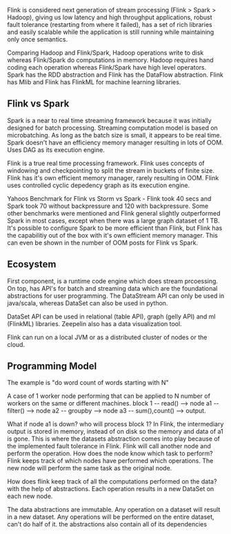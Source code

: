 Flink is considered next generation of stream processing (Flink > Spark > Hadoop), giving us low latency and high throughput applications, robust fault tolerance (restarting from where it failed), has a set of rich libraries and easily scalable while the application is still running while maintaining only once semantics.

Comparing Hadoop and Flink/Spark, Hadoop operations write to disk whereas Flink/Spark do computations in memory. Hadoop requires hand coding each operation whereas Flink/Spark have high level operators. Spark has the RDD abstraction and Flink has the DataFlow abstraction. Flink has Mlib and Flink has FlinkML for machine learning libraries.

## Flink vs Spark
Spark is a near to real time streaming framework because it was initially designed for batch processing. Streaming computation model is based on microbatching. As long as the batch size is small, it appears to be real time. Spark doesn't have an efficiency memory manager resulting in lots of OOM. Uses DAG as its execution engine.

Flink is a true real time processing framework. Flink uses concepts of windowing and checkpointing to split the stream in buckets of finite size. Flink has it's own efficient memory manager, rarely resulting in OOM. Flink uses controlled cyclic depedency graph as its execution engine.

Yahoos Benchmark for Flink vs Storm vs Spark - Flink took 40 secs and Spark took 70 without backpressure and 120 with backpressure. Some other benchmarks were mentioned and Flink general slightly outperformed Spark in most cases, except when there was a large graph dataset of 1 TB. It's possible to configure Spark to be more efficient than Flink, but Flink has the capabilitiy out of the box with it's own efficient memory manager. This can even be shown in the number of OOM posts for Flink vs Spark.

## Ecosystem
First component, is a runtime code engine which does stream prcoessing. On top, has API's for batch and streaming data which are the foundational abstractions for user programming. The DataStream API can only be used in java/scala, whereas DataSet can also be used in python.

DataSet API can be used in relational (table API), graph (gelly API) and ml (FlinkML) libraries. Zeepelin also has a data visualization tool. 

Flink can run on a local JVM or as a distributed cluster of nodes or the cloud.

## Programming Model
The example is "do word count of words starting with N"

A case of 1 worker node performing that can be applied to N number of workers on the same or different machines.
block 1 -- read() --> node a1 -- filter() --> node a2 -- groupby --> node a3 -- sum(),count() --> output.



What if node a1 is down? who will process block 1? In Flink, the intermediary output is stored in memory, instead of on disk so the memory and data of a1 is gone. This is where the datasets abstraction comes into play because of the implemented fault tolerance in Flink. Flink will call another node and perform the operation. How does the node know which task to perform? Flink keeps track of which nodes have performed which operations. The new node will perform the same task as the original node.

How does flink keep track of all the computations performed on the data? with the help of abstractions. Each operation results in a new DataSet on each new node.

The data abstractions are immutable. Any operation on a dataset will result in a new dataset. Any operations will be performed on the entire dataset, can't do half of it. the abstractions also contain all of its dependencies